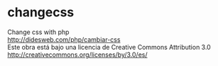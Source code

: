 # changecss
Change css with php
<br>
http://didesweb.com/php/cambiar-css
<br>
Este obra está bajo una licencia de Creative Commons Attribution 3.0
<br>
http://creativecommons.org/licenses/by/3.0/es/<br>

